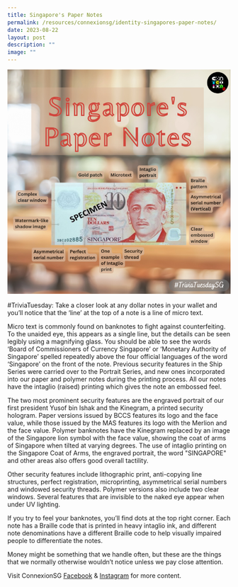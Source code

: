 ```yaml
---
title: Singapore's Paper Notes
permalink: /resources/connexionsg/identity-singapores-paper-notes/
date: 2023-08-22
layout: post
description: ""
image: ""
---
```

![](/images/connexionsg/2023/paper%20notes%20ig.PNG)

#TriviaTuesday: Take a closer look at any dollar notes in your wallet and you’ll notice that the ‘line’ at the top of a note is a line of micro text.

Micro text is commonly found on banknotes to fight against counterfeiting. To the unaided eye, this appears as a single line, but the details can be seen legibly using a magnifying glass. You should be able to see the words ‘Board of Commissioners of Currency Singapore’ or ‘Monetary Authority of Singapore’ spelled repeatedly above the four official languages of the word ‘Singapore’ on the front of the note.
Previous security features in the Ship Series were carried over to the Portrait Series, and new ones incorporated into our paper and polymer notes during the printing process. All our notes have the intaglio (raised) printing which gives the note an embossed feel.

The two most prominent security features are the engraved portrait of our first president Yusof bin Ishak and the Kinegram, a printed security hologram. Paper versions issued by BCCS features its logo and the face value, while those issued by the MAS features its logo with the Merlion and the face value. Polymer banknotes have the Kinegram replaced by an image of the Singapore lion symbol with the face value, showing the coat of arms of Singapore when tilted at varying degrees. The use of intaglio printing on the Singapore Coat of Arms, the engraved portrait, the word "SINGAPORE" and other areas also offers good overall tactility.

Other security features include lithographic print, anti-copying line structures, perfect registration, microprinting, asymmetrical serial numbers and windowed security threads. Polymer versions also include two clear windows. Several features that are invisible to the naked eye appear when under UV lighting.

If you try to feel your banknotes, you’ll find dots at the top right corner. Each note has a Braille code that is printed in heavy intaglio ink, and different note denominations have a different Braille code to help visually impaired people to differentiate the notes.

Money might be something that we handle often, but these are the things that we normally otherwise wouldn’t notice unless we pay close attention.

Visit ConnexionSG <a target="_blank" href="https://www.facebook.com/ConnexionSG">Facebook</a> &amp; <a target="_blank" href="https://www.instagram.com/connexionsg/">Instagram</a> for more content.